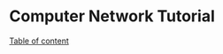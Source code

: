 # Computer Network Tutorial
[Table of content](https://www.geeksforgeeks.org/computer-network-tutorials/)